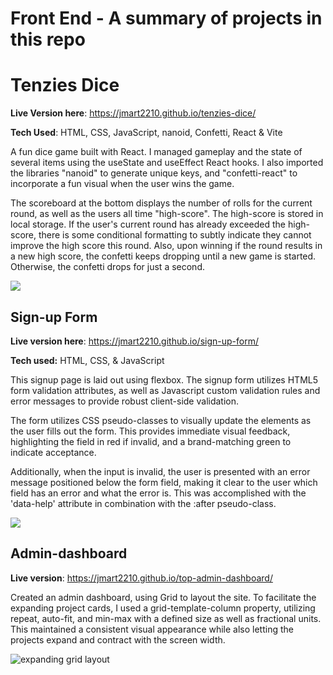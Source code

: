 # Front End - A summary of projects in this repo

# Tenzies Dice
**Live Version here**: https://jmart2210.github.io/tenzies-dice/

**Tech Used**: HTML, CSS, JavaScript, nanoid, Confetti, React & Vite

A fun dice game built with React. I managed gameplay and the state of several items using the useState and useEffect React hooks. I also imported the libraries "nanoid" to generate unique keys, and "confetti-react" to incorporate a fun visual when the user wins the game.

The scoreboard at the bottom displays the number of rolls for the current round, as well as the users all time "high-score". The high-score is stored in local storage. If the user's current round has already exceeded the high-score, there is some conditional formatting to subtly indicate they cannot improve the high score this round. Also, upon winning if the round results in a new high score, the confetti keeps dropping until a new game is started. Otherwise, the confetti drops for just a second. 

<img src="./tenzies-dice/public/ten-dice-example.gif" />

## Sign-up Form
**Live version here**: https://jmart2210.github.io/sign-up-form/

**Tech used:** HTML, CSS, & JavaScript

This signup page is laid out using flexbox. The signup form utilizes HTML5 form validation attributes, as well as Javascript custom validation rules and error messages to provide robust client-side validation. 

The form utilizes CSS pseudo-classes to visually update the elements as the user fills out the form. This provides immediate visual feedback, highlighting the field in red if invalid, and a brand-matching green to indicate acceptance. 

Additionally, when the input is invalid, the user is presented with an error message positioned below the form field, making it clear to the user which field has an error and what the error is. This was accomplished with the 'data-help' attribute in combination with the :after pseudo-class. 

<img src="sign-up-form/img/formExample.gif">

## Admin-dashboard

**Live version**: https://jmart2210.github.io/top-admin-dashboard/

Created an admin dashboard, using Grid to layout the site. To facilitate the expanding project cards, I used a grid-template-column property, utilizing repeat, auto-fit, and min-max with a defined size as well as fractional units. This maintained a consistent visual appearance while also letting the projects expand and contract with the screen width.

<img src="./admin-dashboard/img/grid_Dashboard.gif" alt="expanding grid layout"/>